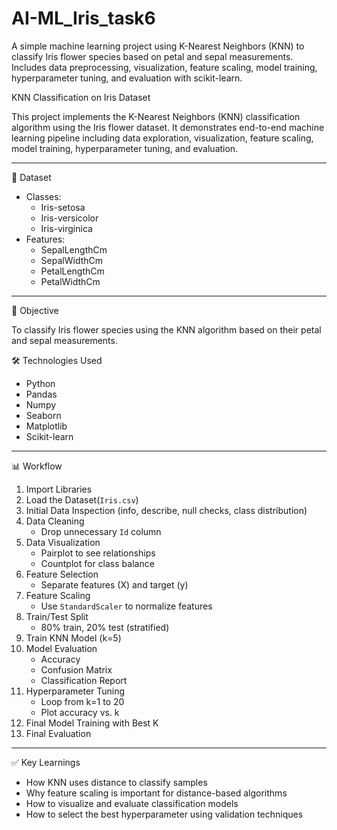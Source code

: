 # AI-ML_Iris_task6
A simple machine learning project using K-Nearest Neighbors (KNN) to classify Iris flower species based on petal and sepal measurements. Includes data preprocessing, visualization, feature scaling, model training, hyperparameter tuning, and evaluation with scikit-learn.

KNN Classification on Iris Dataset

This project implements the K-Nearest Neighbors (KNN) classification algorithm using the Iris flower dataset. It demonstrates end-to-end machine learning pipeline including data exploration, visualization, feature scaling, model training, hyperparameter tuning, and evaluation.

---

📁 Dataset
- Classes:
  - Iris-setosa
  - Iris-versicolor
  - Iris-virginica
- Features:
  - SepalLengthCm
  - SepalWidthCm
  - PetalLengthCm
  - PetalWidthCm

---

📌 Objective

To classify Iris flower species using the KNN algorithm based on their petal and sepal measurements.

🛠️ Technologies Used

- Python
- Pandas
- Numpy
- Seaborn
- Matplotlib
- Scikit-learn

---

📊 Workflow

1. Import Libraries  
2. Load the Dataset(`Iris.csv`)
3. Initial Data Inspection (info, describe, null checks, class distribution)
4. Data Cleaning
   - Drop unnecessary `Id` column
5. Data Visualization
   - Pairplot to see relationships
   - Countplot for class balance
6. Feature Selection
   - Separate features (X) and target (y)
7. Feature Scaling
   - Use `StandardScaler` to normalize features
8. Train/Test Split
   - 80% train, 20% test (stratified)
9. Train KNN Model (k=5)
10. Model Evaluation
    - Accuracy
    - Confusion Matrix
    - Classification Report
11. Hyperparameter Tuning
    - Loop from k=1 to 20
    - Plot accuracy vs. k
12. Final Model Training with Best K
13. Final Evaluation

---

✅ Key Learnings

- How KNN uses distance to classify samples
- Why feature scaling is important for distance-based algorithms
- How to visualize and evaluate classification models
- How to select the best hyperparameter using validation techniques


